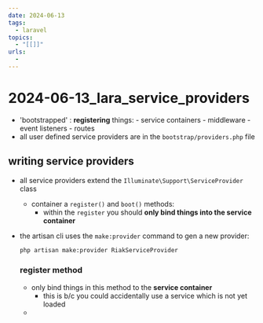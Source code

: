 ```yaml
---
date: 2024-06-13
tags:
  - laravel
topics:
  - "[[]]"
urls:
  -
---
```


# 2024-06-13_lara_service_providers

- 'bootstrapped'
  : **registering** things: - service containers - middleware - event listeners - routes
- all user defined service providers are in the `bootstrap/providers.php` file

## writing service providers

- all service providers extend the `Illuminate\Support\ServiceProvider` class
  - container a `register()` and `boot()` methods:
    - within the `register` you should **only bind things into the service container**
- the artisan cli uses the `make:provider` command to gen a new provider:

  ```bash
  php artisan make:provider RiakServiceProvider
  ```

  ### register method

  - only bind things in this method to the **service container**
    - this is b/c you could accidentally use a service which is not yet loaded
  -

